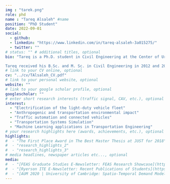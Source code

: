 ```yaml
---
img : "tarek.png"
role: phd
name : "Tareq Alsaleh" #name
position: "PhD Student" 
date: 2022-09-01
social: 
  - github:
  - linkedin: "https://www.linkedin.com/in/tareq-alsaleh-3a015275/"
  - twitter: ""
# status: "" # additional titles, optional
bio: "Tareq is a Ph.D. student in Civil Engineering at the Center of Urban Innovation, Laboratory of Innovations in Transportation (LiTrans), Toronto Metropolitan University, Canada. Tareq has ten years of experience in senior leadership positions directing programs with funding portfolios of up to 50 million USD per year from large institutional and governmental donors to implement multi-sectoral development projects in the United Arab Emirates, Syria, Turkey, Philippines, Jordan, Sudan, and others. 

Tareq received his B.Sc. and M. Sc. in Civil Engineering in 2012 and 2016, respectively, both from Jordan University of Science and Technology (JUST), Jordan. He started his Ph.D. in September 2022 under the supervision of Dr. Bilal Farooq, and his research focuses on the electrification of light-duty vehicle fleets and anthropogenic analysis."
# link to your CV online, optional
cv: "../cv/TAlsaleh_CV.pdf" 
# link to your personal website, optional
website: "" 
# link to your google scholar profile, optional
googlescholar: "" 
# enter short research interests (traffic signal, CAV, etc.), optional
interest: 
  - "Electrification of the light-duty vehicle fleet"
  - "Anthropogenic and transportation environmental impact"
  - "Traffic automation and connected vehicles"
  - "Transportation Systems Simulation"
  - "Machine Learning applications in Transportation Engineering"
# your research highlights here (awards, achievements, etc.), optional
highlights: 
#  - "The First Place Award in The Best Master Thesis at JUST for 2018"
#  - "research_highlights_2"
#  - "research_highlights_3" 
# media headlines, newspaper articles etc..., optional
media: 
#  - "[FEAS Graduate Studies E-Newsletter: FEAS Research Showcase](https://mailchi.mp/087aae242858/feas-grad-enewsletter-free-yoga-event-contests-more?e=d7dd66fd13)"
#  - "[Ryerson ITE E-Newsletter: Recent Publications of Students](https://drive.google.com/drive/folders/14AawRmO4nz5UcOHxGyzcoQ0BoMTmicUa)"
#  - "[AUM 2020 | University of Cambridge: Spatio-Temporal Demand Modelling for On-Demand Transit Services](https://www.youtube.com/watch?v=Vd_H7G67r_I&t=2923s)"
---
```

